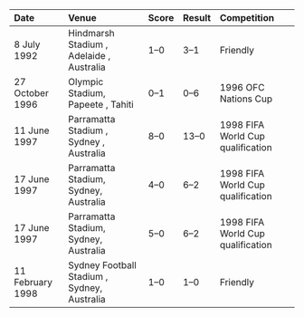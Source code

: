 | Date             | Venue                                       | Score   | Result   | Competition                       |
|:-----------------|:--------------------------------------------|:--------|:---------|:----------------------------------|
| 8 July 1992      | Hindmarsh Stadium , Adelaide , Australia    | 1–0     | 3–1      | Friendly                          |
| 27 October 1996  | Olympic Stadium, Papeete , Tahiti           | 0–1     | 0–6      | 1996 OFC Nations Cup              |
| 11 June 1997     | Parramatta Stadium , Sydney , Australia     | 8–0     | 13–0     | 1998 FIFA World Cup qualification |
| 17 June 1997     | Parramatta Stadium, Sydney, Australia       | 4–0     | 6–2      | 1998 FIFA World Cup qualification |
| 17 June 1997     | Parramatta Stadium, Sydney, Australia       | 5–0     | 6–2      | 1998 FIFA World Cup qualification |
| 11 February 1998 | Sydney Football Stadium , Sydney, Australia | 1–0     | 1–0      | Friendly                          |